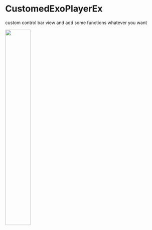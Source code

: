 # CustomedExoPlayerEx
custom control bar view and add some functions whatever you want 

<img width="40%" height="40%" src="https://github.com/jin7011/CustomedExoPlayerEx/assets/67801083/a32a8d56-53d9-425b-b914-ced9830b0fe1"/>


